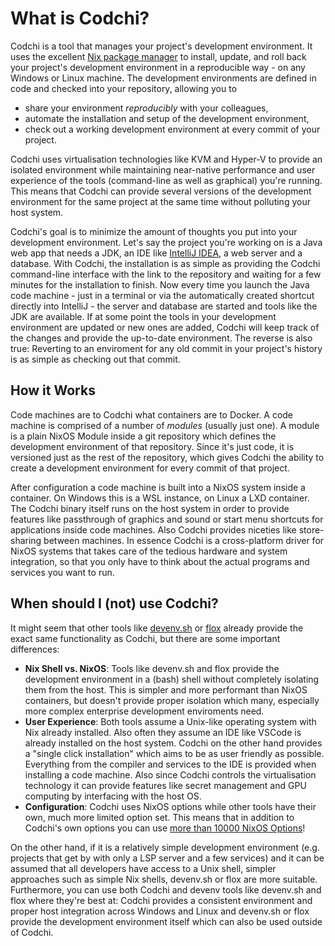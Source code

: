 # What is Codchi?

Codchi is a tool that manages your project's development environment. It uses the excellent [Nix package manager](https://nixos.org) to install, update, and roll back your project's development environment in a reproducible way - on any Windows or Linux machine. The development environments are defined in code and checked into your repository, allowing you to

- share your environment *reproducibly* with your colleagues,
- automate the installation and setup of the development environment,
- check out a working development environment at every commit of your project.

Codchi uses virtualisation technologies like KVM and Hyper-V to provide an isolated environment while maintaining near-native performance and user experience of the tools (command-line as well as graphical) you're running. This means that Codchi can provide several versions of the development environment for the same project at the same time without polluting your host system.

Codchi's goal is to minimize the amount of thoughts you put into your development environment. Let's say the project you're working on is a Java web app that needs a JDK, an IDE like [IntelliJ IDEA](https://www.jetbrains.com/idea/), a web server and a database. With Codchi, the installation is as simple as providing the Codchi command-line interface with the link to the repository and waiting for a few minutes for the installation to finish. Now every time you launch the Java code machine - just in a terminal or via the automatically created shortcut directly into IntelliJ - the server and database are started and tools like the JDK are available. If at some point the tools in your development environment are updated or new ones are added, Codchi will keep track of the changes and provide the up-to-date environment. The reverse is also true: Reverting to an enviroment for any old commit in your project's history is as simple as checking out that commit.

## How it Works

Code machines are to Codchi what containers are to Docker. A code machine is comprised of a number of *modules* (usually just one). A module is a plain NixOS Module inside a git repository which defines the development environment of that repository. Since it's just code, it is versioned just as the rest of the repository, which gives Codchi the ability to create a development environment for every commit of that project.

After configuration a code machine is built into a NixOS system inside a container. On Windows this is a WSL instance, on Linux a LXD container. The Codchi binary itself runs on the host system in order to provide features like passthrough of graphics and sound or start menu shortcuts for applications inside code machines. Also Codchi provides niceties like store-sharing between machines. In essence Codchi is a cross-platform driver for NixOS systems that takes care of the tedious hardware and system integration, so that you only have to think about the actual programs and services you want to run.

## When should I (not) use Codchi?

It might seem that other tools like [devenv.sh](https://devenv.sh/) or [flox](https://flox.dev/) already provide the exact same functionality as Codchi, but there are some important differences:

- **Nix Shell vs. NixOS**: Tools like devenv.sh and flox provide the development environment in a (bash) shell without completely isolating them from the host. This is simpler and more performant than NixOS containers, but doesn't provide proper isolation which many, especially more complex enterprise development enviroments need.
- **User Experience**: Both tools assume a Unix-like operating system with Nix already installed. Also often they assume an IDE like VSCode is already installed on the host system. Codchi on the other hand provides a "single click installation" which aims to be as user friendly as possible. Everything from the compiler and services to the IDE is provided when installing a code machine. Also since Codchi controls the virtualisation technology it can provide features like secret management and GPU computing by interfacing with the host OS.
- **Configuration**: Codchi uses NixOS options while other tools have their own, much more limited option set. This means that in addition to Codchi's own options you can use [more than 10000 NixOS Options](https://search.nixos.org/options)!

On the other hand, if it is a relatively simple development environment (e.g. projects that get by with only a LSP server and a few services) and it can be assumed that all developers have access to a Unix shell, simpler approaches such as simple Nix shells, devenv.sh or flox are more suitable.
Furthermore, you can use both Codchi and devenv tools like devenv.sh and flox where they're best at: Codchi provides a consistent environment and proper host integration across Windows and Linux and devenv.sh or flox provide the development environment itself which can also be used outside of Codchi.
